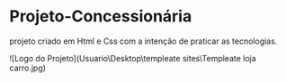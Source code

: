 # Projeto-Concessionária
projeto criado em Html e Css com a intenção de praticar as tecnologias.

![Logo do Projeto](Usuario\Desktop\templeate sites\Templeate loja carro.jpg)
